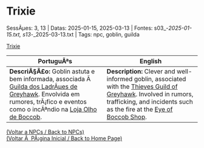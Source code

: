 ﻿
# Trixie

SessÃµes: 3, 13 | Datas: 2025-01-15, 2025-03-13 | Fontes: s03_-_2025-01-15.txt, s13_-_2025-03-13.txt | Tags: npc, goblin, guilda

[Trixie](trixie.png)

| PortuguÃªs | English |
|-----------|---------|
| **DescriÃ§Ã£o:** Goblin astuta e bem informada, associada Ã  [Guilda dos LadrÃµes de Greyhawk](guilda_dos_ladroes.md). Envolvida em rumores, trÃ¡fico e eventos como o incÃªndio na [Loja Olho de Boccob](loja_olho_de_boccob.md). | **Description:** Clever and well-informed goblin, associated with the [Thieves Guild of Greyhawk](guilda_dos_ladroes.md). Involved in rumors, trafficking, and incidents such as the fire at the [Eye of Boccob Shop](loja_olho_de_boccob.md). |

[(Voltar a NPCs / Back to NPCs)](npcs_list.md)  
[(Voltar Ã  PÃ¡gina Inicial / Back to Home Page)](../../home.md)


























